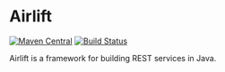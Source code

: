 # Airlift
[![Maven Central](https://img.shields.io/maven-central/v/io.airlift/airlift.svg?label=Maven%20Central)](https://search.maven.org/#search%7Cga%7C1%7Cg%3A%22io.airlift%22)
[![Build Status](https://travis-ci.org/airlift/airlift.svg?branch=master)](https://travis-ci.org/airlift/airlift)

Airlift is a framework for building REST services in Java.
